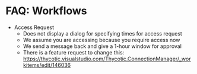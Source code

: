[title]: #	(Workflows)
[tags]: #	(workflow,faq,accessrequest)
[priority]: #	(606)
# **FAQ: Workflows**

- Access Request
  - Does not display a dialog for specifying times for access request
  - We assume you are accessing because you require access now
  - We send a message back and give a 1-hour window for approval
  - There is a feature request to change this:
    https://thycotic.visualstudio.com/Thycotic.ConnectionManager/_workitems/edit/146036